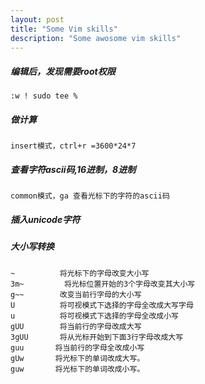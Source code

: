 ```yaml
---
layout: post
title: "Some Vim skills"
description: "Some awosome vim skills"
---
```


##### 编辑后，发现需要root权限
```
:w ! sudo tee %
```
##### 做计算
	insert模式，ctrl+r =3600*24*7
##### 查看字符ascii码,16进制，8进制
	common模式，ga 查看光标下的字符的ascii码	
##### 插入unicode字符
##### 大小写转换
```
~          将光标下的字母改变大小写
3m~         将光标位置开始的3个字母改变其大小写
g~~        改变当前行字母的大小写
U          将可视模式下选择的字母全改成大写字母
u          将可视模式下选择的字母全改成小写
gUU        将当前行的字母改成大写
3gUU       将从光标开始到下面3行字母改成大写
guu       将当前行的字母全改成小写
gUw       将光标下的单词改成大写。
guw       将光标下的单词改成小写。
```
